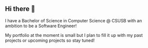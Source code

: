 ## Hi there 👋

<!--
**CettleK/CettleK** is a ✨ _special_ ✨ repository because its `README.md` (this file) appears on your GitHub profile.

Here are some ideas to get you started:

- 🔭 I’m currently working on ...
- 🌱 I’m currently learning ...
- 👯 I’m looking to collaborate on ...
- 🤔 I’m looking for help with ...
- 💬 Ask me about ...
- 📫 How to reach me: ...
- 😄 Pronouns: ...
- ⚡ Fun fact: ...
-->

 I have a Bachelor of Science in Computer Science @ CSUSB with an ambition to be a Software Engineer!

 My portfolio at the moment is small but I plan to fill it up with my past projects or upcoming projects so stay tuned!
 
